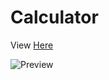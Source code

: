 # Calculator 

 
<p>View <a target="_blank" href="https://imthatalex-calculator.netlify.app/">Here</a></p>

![Preview](https://i.imgur.com/HvbCIaI.png)










